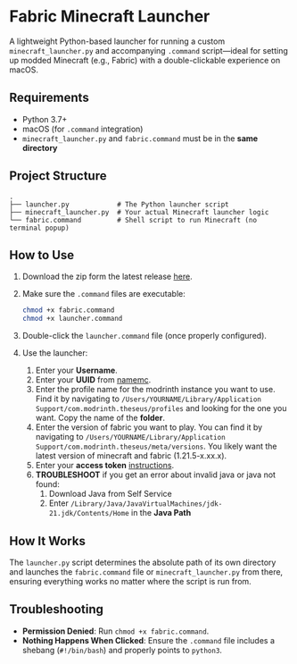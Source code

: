 # Fabric Minecraft Launcher

A lightweight Python-based launcher for running a custom `minecraft_launcher.py` and accompanying `.command` script—ideal for setting up modded Minecraft (e.g., Fabric) with a double-clickable experience on macOS.

## Requirements

* Python 3.7+
* macOS (for `.command` integration)
* `minecraft_launcher.py` and `fabric.command` must be in the **same directory**

## Project Structure

```
.
├── launcher.py            # The Python launcher script
├── minecraft_launcher.py  # Your actual Minecraft launcher logic
└── fabric.command         # Shell script to run Minecraft (no terminal popup)
```

## How to Use

1. Download the zip form the latest release [here](https://github.com/braydenwatt/A-Really-Bad-Fabric-Minecraft-Launcher/releases/tag/v0.1.0).

2. Make sure the `.command` files are executable:

   ```bash
   chmod +x fabric.command
   chmod +x launcher.command
   ```

3. Double-click the `launcher.command` file (once properly configured).
   
4. Use the launcher:
   1. Enter your **Username**.
   2. Enter your **UUID** from [namemc](namemc.com).
   3. Enter the profile name for the modrinth instance you want to use. Find it by navigating to `/Users/YOURNAME/Library/Application Support/com.modrinth.theseus/profiles` and looking for the one you want. Copy the name of the **folder**.
   4. Enter the version of fabric you want to play. You can find it by navigating to `/Users/YOURNAME/Library/Application Support/com.modrinth.theseus/meta/versions`. You likely want the latest version of minecraft and fabric (1.21.5-x.xx.x).
   5. Enter your **access token** [instructions](https://kqzz.github.io/mc-bearer-token/).
   6. **TROUBLESHOOT** if you get an error about invalid java or java not found:
      1. Download Java from Self Service
      2. Enter `/Library/Java/JavaVirtualMachines/jdk-21.jdk/Contents/Home` in the **Java Path**

## How It Works

The `launcher.py` script determines the absolute path of its own directory and launches the `fabric.command` file or `minecraft_launcher.py` from there, ensuring everything works no matter where the script is run from.

## Troubleshooting

* **Permission Denied**: Run `chmod +x fabric.command`.
* **Nothing Happens When Clicked**: Ensure the `.command` file includes a shebang (`#!/bin/bash`) and properly points to `python3`.
